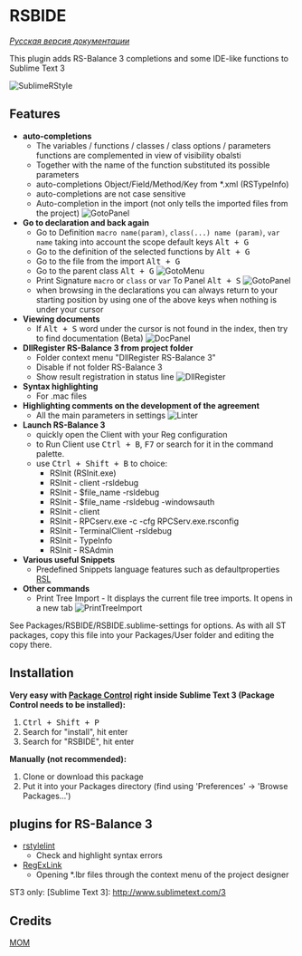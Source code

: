# RSBIDE

*[Русская версия документации](readme_ru.md)*

This plugin adds RS-Balance 3 completions and some IDE-like functions to Sublime Text 3

![SublimeRStyle](https://raw.github.com/mom1/RSBIDE/master/screenshot/SublimeRStyle.jpg)

Features
------------

* **auto-completions**
    * The variables / functions / classes / class options / parameters functions are complemented in view of visibility obalsti
    * Together with the name of the function substituted its possible parameters
    * auto-completions Object/Field/Method/Key from *.xml (RSTypeInfo)
    * auto-completions are not case sensitive
    * Auto-completion in the import (not only tells the imported files from the project)
    ![GotoPanel](https://raw.github.com/mom1/RSBIDE/master/screenshot/Completion_Import.jpg)
* **Go to declaration and back again**
    * Go to Definition `macro name(param)`, `class(...) name (param)`, `var name` taking into account the scope default keys <kbd>Alt + G</kbd>
    * Go to the definition of the selected functions by <kbd>Alt + G</kbd>
    * Go to the file from the import <kbd>Alt + G</kbd>
    * Go to the parent class <kbd>Alt + G</kbd>
    ![GotoMenu](https://raw.github.com/mom1/RSBIDE/master/screenshot/GotoMenu.jpg)
    * Print Signature `macro` or `class` or `var` To Panel <kbd>Alt + S</kbd>
    ![GotoPanel](https://raw.github.com/mom1/RSBIDE/master/screenshot/GotoPanel.jpg)
    * when browsing in the declarations you can always return to your starting position by using one of the above keys when nothing is under your cursor
* **Viewing documents**
    * If <kbd>Alt + S</kbd> word under the cursor is not found in the index, then try to find documentation (Beta)
    ![DocPanel](https://raw.github.com/mom1/RSBIDE/master/screenshot/DocPanel.jpg)
* **DllRegister RS-Balance 3 from project folder**
    * Folder context menu "DllRegister RS-Balance 3"
    * Disable if not folder RS-Balance 3
    * Show result registration in status line
    ![DllRegister](https://raw.github.com/mom1/RSBIDE/master/screenshot/DllRegister_RS-Balance_3.jpg)
* **Syntax highlighting**
    * For .mac files
* **Highlighting comments on the development of the agreement**
    * All the main parameters in settings
    ![Linter](https://raw.github.com/mom1/RSBIDE/master/screenshot/Linter.jpg)
* **Launch RS-Balance 3**
    * quickly open the Client with your Reg configuration
    * to Run Client use <kbd>Ctrl + B</kbd>, <kbd>F7</kbd> or search for it in the command palette.
    * use <kbd>Ctrl + Shift + B</kbd> to choice:
        - RSInit (RSInit.exe)
        - RSInit - client -rsldebug
        - RSInit - $file_name -rsldebug
        - RSInit - $file_name -rsldebug -windowsauth
        - RSInit - client
        - RSInit - RPCserv.exe -c -cfg RPCServ.exe.rsconfig
        - RSInit - TerminalClient -rsldebug
        - RSInit - TypeInfo
        - RSInit - RSAdmin
* **Various useful Snippets**
    * Predefined Snippets language features such as defaultproperties [RSL](http://wiki.rs-balance.ru/index.php/RSL)
* **Other commands**
    * Print Tree Import - It displays the current file tree imports. It opens in a new tab
    ![PrintTreeImport](https://raw.github.com/mom1/RSBIDE/master/screenshot/PrintTreeImport.jpg)

See Packages/RSBIDE/RSBIDE.sublime-settings for options. As with all ST packages, copy this file into your Packages/User folder and editing the copy there.

Installation
------------
**Very easy with [Package Control](http://wbond.net/sublime_packages/package_control) right inside Sublime Text 3 (Package Control needs to be installed):**

1.  <kbd>Ctrl + Shift + P</kbd>
2.  Search for "install", hit enter
3.  Search for "RSBIDE", hit enter

**Manually (not recommended):**

1.  Clone or download this package
2.  Put it into your Packages directory (find using 'Preferences' -> 'Browse Packages...')


## plugins for RS-Balance 3

 * [rstylelint](https://github.com/mom1/SublimeLinter-contrib-rstylelint)
    * Check and highlight syntax errors
 * [RegExLink](https://github.com/mom1/RegExLink)
    * Opening *.lbr files through the context menu of the project designer

ST3 only:
  [Sublime Text 3]: http://www.sublimetext.com/3

Credits
-----
[MOM](https://github.com/mom1)
